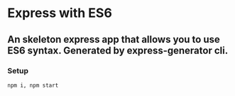 # Express with ES6
## An skeleton express app that allows you to use ES6 syntax. Generated by express-generator cli.

### Setup
`npm i, npm start`